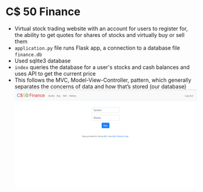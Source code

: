 # C$ 50 Finance
- Virtual stock trading website with an account for users to register for, the ability to get quotes for shares of stocks and virtually buy or sell them
- ```application.py``` file runs Flask app, a connection to a database file ``finance.db`` 
- Used sqlite3 database
- ```index``` queries the database for a user's stocks and cash balances and uses API to get the current price
- This follows the MVC, Model-View-Controller, pattern, which generally separates the concerns of data and how that’s stored (our database)
![SCREENSHOT](https://github.com/Aracho1/CS50/blob/main/pset8/Screenshot%202021-02-06%20at%2023.22.22.png)
